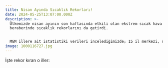 ```yaml
---
title: Nisan Ayında Sıcaklık Rekorları!
date: 2024-05-25T13:07:00.000Z
description: >-
  Ülkemizde nisan ayının son haftasında etkili olan ekstrem sıcak hava dalgası,
  beraberinde sıcaklık rekorlarını da getirdi.


  MGM illere ait istatistiki verileri incelediğimizde; 15 il merkezi, nisan ayı en yüksek sıcaklık rekorunu egale etti.
image: 1000116727.jpg
---
```

İşte rekor kıran o iller:
